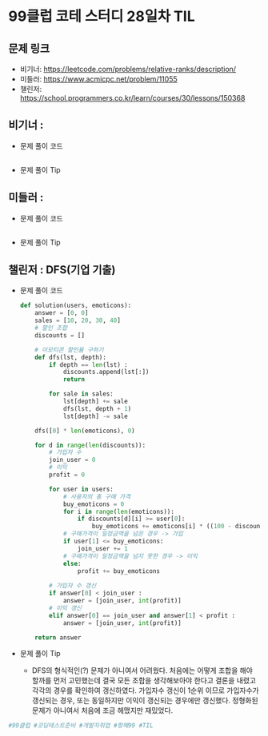 # 99클럽 코테 스터디 28일차 TIL

## 문제 링크
* 비기너: https://leetcode.com/problems/relative-ranks/description/
* 미들러: https://www.acmicpc.net/problem/11055
* 챌린저: https://school.programmers.co.kr/learn/courses/30/lessons/150368


## 비기너 : 

* 문제 풀이 코드

    ```python

    ```

* 문제 풀이 Tip



## 미들러 : 

* 문제 풀이 코드

    ```python

    ```

* 문제 풀이 Tip



## 챌린저 : DFS(기업 기출)

* 문제 풀이 코드

    ```python
    def solution(users, emoticons):
        answer = [0, 0]
        sales = [10, 20, 30, 40]
        # 할인 조합
        discounts = []

        # 이모티콘 할인율 구하기
        def dfs(lst, depth):
            if depth == len(lst) :
                discounts.append(lst[:])
                return

            for sale in sales:
                lst[depth] += sale
                dfs(lst, depth + 1)
                lst[depth] -= sale

        dfs([0] * len(emoticons), 0)

        for d in range(len(discounts)):
            # 가입자 수
            join_user = 0
            # 이익
            profit = 0

            for user in users:
                # 사용자의 총 구매 가격
                buy_emoticons = 0
                for i in range(len(emoticons)):
                    if discounts[d][i] >= user[0]:
                        buy_emoticons += emoticons[i] * ((100 - discounts[d][i]) / 100)
                # 구매가격이 일정금액을 넘은 경우 -> 가입
                if user[1] <= buy_emoticons:
                    join_user += 1
                # 구매가격이 일정금액을 넘지 못한 경우 -> 이익
                else:
                    profit += buy_emoticons
            
            # 가입자 수 갱신
            if answer[0] < join_user :
                answer = [join_user, int(profit)]
            # 이익 갱신
            elif answer[0] == join_user and answer[1] < profit :
                answer = [join_user, int(profit)]

        return answer
    ```

* 문제 풀이 Tip
    * DFS의 형식적인(?) 문제가 아니여서 어려웠다. 처음에는 어떻게 조합을 해야 할까를 먼저 고민했는데 결국 모든 조합을 생각해보아야 한다고 결론을 내렸고 각각의 경우를 확인하여 갱신하였다. 가입자수 갱신이 1순위 이므로 가입자수가 갱신되는 경우, 또는 동일하지만 이익이 갱신되는 경우에만 갱신했다. 정형화된 문제가 아니여서 처음에 조금 헤맸지만 재밌었다.



```python
#99클럽 #코딩테스트준비 #개발자취업 #항해99 #TIL
```